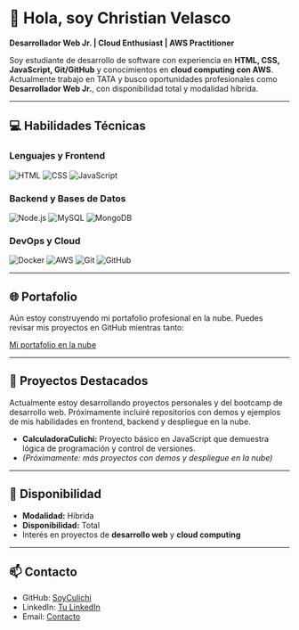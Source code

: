 # 👋 Hola, soy Christian Velasco

**Desarrollador Web Jr. | Cloud Enthusiast | AWS Practitioner**

Soy estudiante de desarrollo de software con experiencia en **HTML, CSS, JavaScript, Git/GitHub** y conocimientos en **cloud computing con AWS**. Actualmente trabajo en TATA y busco oportunidades profesionales como **Desarrollador Web Jr.**, con disponibilidad total y modalidad híbrida.

---

## 💻 Habilidades Técnicas

### Lenguajes y Frontend
![HTML](https://img.shields.io/badge/HTML5-E34F26?style=for-the-badge&logo=html5&logoColor=white)
![CSS](https://img.shields.io/badge/CSS3-1572B6?style=for-the-badge&logo=css3&logoColor=white)
![JavaScript](https://img.shields.io/badge/JavaScript-F7DF1E?style=for-the-badge&logo=javascript&logoColor=black)

### Backend y Bases de Datos
![Node.js](https://img.shields.io/badge/Node.js-339933?style=for-the-badge&logo=node.js&logoColor=white)
![MySQL](https://img.shields.io/badge/MySQL-4479A1?style=for-the-badge&logo=mysql&logoColor=white)
![MongoDB](https://img.shields.io/badge/MongoDB-47A248?style=for-the-badge&logo=mongodb&logoColor=white)

### DevOps y Cloud
![Docker](https://img.shields.io/badge/Docker-2496ED?style=for-the-badge&logo=docker&logoColor=white)
![AWS](https://img.shields.io/badge/AWS-232F3E?style=for-the-badge&logo=amazon-aws&logoColor=white)
![Git](https://img.shields.io/badge/Git-F05032?style=for-the-badge&logo=git&logoColor=white)
![GitHub](https://img.shields.io/badge/GitHub-181717?style=for-the-badge&logo=github&logoColor=white)

---

## 🌐 Portafolio

Aún estoy construyendo mi portafolio profesional en la nube. Puedes revisar mis proyectos en GitHub mientras tanto:

[Mi portafolio en la nube](#) <!-- -->

---

## 📂 Proyectos Destacados

Actualmente estoy desarrollando proyectos personales y del bootcamp de desarrollo web. Próximamente incluiré repositorios con demos y ejemplos de mis habilidades en frontend, backend y despliegue en la nube.

- **CalculadoraCulichi:** Proyecto básico en JavaScript que demuestra lógica de programación y control de versiones.
- *(Próximamente: más proyectos con demos y despliegue en la nube)*

---

## 📌 Disponibilidad

- **Modalidad:** Híbrida  
- **Disponibilidad:** Total  
- Interés en proyectos de **desarrollo web** y **cloud computing**

---

## 📫 Contacto

- GitHub: [SoyCulichi](https://github.com/SoyCulichi)  
- LinkedIn: [Tu LinkedIn](https://www.linkedin.com/in/christian-armando-velasco-estrada-a24590382) 
- Email: [Contacto](culichi2603@gmail.com)

